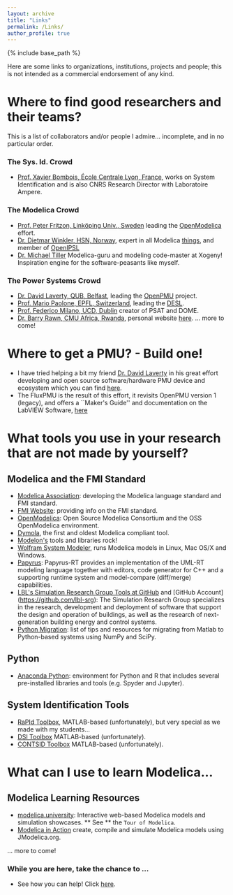 ```yaml
---
layout: archive
title: "Links"
permalink: /Links/
author_profile: true
---
```


{% include base_path %}

Here are some links to organizations, institutions, projects and people; this is not intended as a commercial endorsement of any kind.

# Where to find good researchers and their teams?
This is a list of collaborators and/or people I admire... incomplete, and in no particular order.

### The Sys. Id. Crowd
- [Prof. Xavier Bombois, École Centrale Lyon, France](https://www.ec-lyon.fr/en/contacts/xavier-bombois), works on System Identification and is also CNRS Research Director with Laboratoire Ampere.

### The Modelica Crowd
- [Prof. Peter Fritzon, Linköping Univ., Sweden](http://www.ida.liu.se/~petfr27/) leading the [OpenModelica](https://openmodelica.org) effort.
- [Dr. Dietmar Winkler, HSN, Norway](http://me.dwe.no), expert in all Modelica [things](https://github.com/dietmarw), and member of [OpenIPSL](http://openipsl.org)
- [Dr. Michael Tiller](https://www.xogeny.com) Modelica-guru and modeling code-master at Xogeny! Inspiration engine for the software-peasants like myself.

### The Power Systems Crowd 
- [Dr. David Laverty, QUB, Belfast](http://www.qub.ac.uk/research-centres/EPIC/Profile/?name=david.laverty), leading the [OpenPMU](http://faraday1.ucd.ie) project.
- [Prof. Mario Paolone, EPFL, Switzerland](https://people.epfl.ch/mario.paolone), leading the [DESL](https://desl-pwrs.epfl.ch).
- [Prof. Federico Milano, UCD, Dublin](http://faraday1.ucd.ie) creator of PSAT and DOME.
- [Dr. Barry Rawn, CMU Africa, Rwanda](https://www.ece.cmu.edu/directory/bios/rawn-barry.html), personal website [here](http://www.barryrawn.info/academic/).
... more to come!

# Where to get a PMU? - Build one!
- I have tried helping a bit my friend [Dr. David Laverty](http://www.qub.ac.uk/research-centres/EPIC/Profile/?name=david.laverty) in his great effort developing and open source software/hardware PMU device and ecosystem which you can find [here](https://sites.google.com/site/openpmu/).
- The FluxPMU is the result of this effort, it revisits OpenPMU version 1 (legacy), and offers a ``Maker's Guide'' and documentation on the LabVIEW Software, [here](https://github.com/ALSETLab/FluxPMU)
 
# What tools you use in your research that are not made by yourself?
## Modelica and the FMI Standard
- [Modelica Association](https://www.modelica.org): developing the Modelica language standard and FMI standard.
- [FMI Website](http://fmi-standard.org): providing info on the FMI standard.
- [OpenModelica](https://www.openmodelica.org): Open Source Modelica Consortium and the OSS OpenModelica environment.
- [Dymola](https://dymola.com/), the first and oldest Modelica compliant tool.
- [Modelon's](http://www.modelon.com) tools and libraries rock!
- [Wolfram System Modeler](https://www.wolfram.com/system-modeler/), runs Modelica models in Linux, Mac OS/X and Windows.
- [Papyrus](https://eclipse.org/papyrus-rt/): Papyrus-RT provides an implementation of the UML-RT modeling language together with editors, code generator for C++ and a supporting runtime system and model-compare (diff/merge) capabilities.
- [LBL's Simulation Research Group Tools at GitHub](http://simulationresearch.lbl.gov) and [GitHub Account]
(https://github.com/lbl-srg): The Simulation Research Group specializes in the research, development and deployment of software that support the design and operation of buildings, as well as the research of next-generation building energy and control systems.
- [Python Migration](http://bci2000.org/downloads/BCPy2000/Migration.html): list of tips and resources for migrating from Matlab to Python-based systems using NumPy and SciPy.
## Python
- [Anaconda Python](https://www.continuum.io/what-is-anaconda): environment for Python and R that includes several pre-installed libraries and tools (e.g. Spyder and Jupyter).
## System Identification Tools
- [RaPId Toolbox](https://github.com/ALSETLab/RaPId), MATLAB-based (unfortunately), but very special as we made with my students...
- [DSI Toolbox](https://github.com/ftuffner/DSIToolbox) MATLAB-based (unfortunately).
- [CONTSID Toolbox](http://www.contsid.cran.univ-lorraine.fr) MATLAB-based (unfortunately).
# What can I use to learn Modelica...
## Modelica Learning Resources
- [modelica.university](http://modelica.university/res/apps): Interactive web-based Modelica models and simulation showcases. ** See ** the ``Tour of Modelica``.
- [Modelica in Action](https://github.com/mbonvini/ModelicaInAction)  create, compile and simulate Modelica models using JModelica.org.

... more to come!

### While you are here, take the chance to ...
  - See how you can help! Click [here](https://alsetlab.github.io/donate/).
